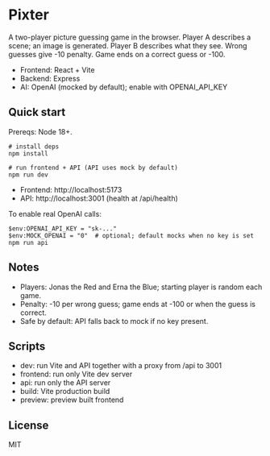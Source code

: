 # Pixter

A two-player picture guessing game in the browser. Player A describes a scene; an image is generated. Player B describes what they see. Wrong guesses give -10 penalty. Game ends on a correct guess or -100.

- Frontend: React + Vite
- Backend: Express
- AI: OpenAI (mocked by default); enable with OPENAI_API_KEY

## Quick start

Prereqs: Node 18+.

```pwsh
# install deps
npm install

# run frontend + API (API uses mock by default)
npm run dev
```

- Frontend: http://localhost:5173
- API: http://localhost:3001 (health at /api/health)

To enable real OpenAI calls:

```pwsh
$env:OPENAI_API_KEY = "sk-..."
$env:MOCK_OPENAI = "0"  # optional; default mocks when no key is set
npm run api
```

## Notes
- Players: Jonas the Red and Erna the Blue; starting player is random each game.
- Penalty: -10 per wrong guess; game ends at -100 or when the guess is correct.
- Safe by default: API falls back to mock if no key present.

## Scripts
- dev: run Vite and API together with a proxy from /api to 3001
- frontend: run only Vite dev server
- api: run only the API server
- build: Vite production build
- preview: preview built frontend

## License
MIT